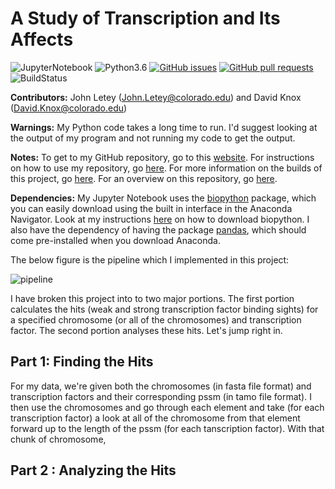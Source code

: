 # A Study of Transcription and Its Affects

![JupyterNotebook](https://img.shields.io/badge/jupyter%20notebook-v5.2.2-orange.svg) 
![Python3.6](https://img.shields.io/badge/python-v3.6-blue.svg) 
[![GitHub issues](https://img.shields.io/github/issues/JohnLetey/A-Study-of-Transcription-and-Its-Affects.svg)](https://github.com/JohnLetey/A-Study-of-Transcription-and-Its-Affects/issues)
[![GitHub pull requests](https://img.shields.io/github/issues-pr/JohnLetey/A-Study-of-Transcription-and-Its-Affects.svg)](https://github.com/JohnLetey/A-Study-of-Transcription-and-Its-Affects/pulls)
![BuildStatus](https://img.shields.io/badge/build-passing-brightgreen.svg)
<!-- ![BuildStatus](https://img.shields.io/badge/build-failing-red.svg) -->

**Contributors:** John Letey (John.Letey@colorado.edu) and David Knox (David.Knox@colorado.edu)

**Warnings:** My Python code takes a long time to run. I'd suggest looking at the output of my program and not running my code to get the output.

**Notes:** To get to my GitHub repository, go to this [website](https://github.com/JohnLetey/A-Study-of-Transcription-and-Its-Affects). For instructions on how to use my repository, go [here](https://github.com/JohnLetey/A-Study-of-Transcription-and-Its-Affects/blob/current/instructions.md). For more information on the builds of this project, go [here](https://github.com/JohnLetey/A-Study-of-Transcription-and-Its-Affects/blob/current/build.md). For an overview on this repository, go [here](https://github.com/JohnLetey/A-Study-of-Transcription-and-Its-Affects/blob/current/overview.md).

**Dependencies:** My Jupyter Notebook uses the [biopython](https://github.com/biopython/biopython) package, which you can easily download using the built in interface in the Anaconda Navigator. Look at my instructions [here](https://github.com/JohnLetey/A-Study-of-Transcription-and-Its-Affects/blob/current/instructions.md) on how to download biopython. I also have the dependency of having the package [pandas](https://github.com/pandas-dev/pandas), which should come pre-installed when you download Anaconda.

The below figure is the pipeline which I implemented in this project:

![pipeline](https://github.com/JohnLetey/A-Study-of-Transcription-and-Its-Affects/blob/current/Pictures/pipeline.png?raw=true)

I have broken this project into to two major portions. The first portion calculates the hits (weak and strong transcription factor binding sights) for a specified chromosome (or all of the chromosomes) and transcription factor. The second portion analyses these hits. Let's jump right in.

## Part 1: Finding the Hits

For my data, we're given both the chromosomes (in fasta file format) and transcription factors and their corresponding pssm (in tamo file format). I then use the chromosomes and go through each element and take (for each transcription factor) a look at all of the chromosome from that element forward up to the length of the pssm (for each tanscription factor). With that chunk of chromosome, 

## Part 2 : Analyzing the Hits
